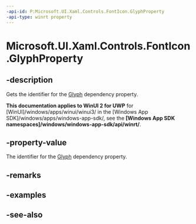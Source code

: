 ```yaml
---
-api-id: P:Microsoft.UI.Xaml.Controls.FontIcon.GlyphProperty
-api-type: winrt property
---
```


<!-- Property syntax
public Windows.UI.Xaml.DependencyProperty GlyphProperty { get; }
-->

# Microsoft.UI.Xaml.Controls.FontIcon.GlyphProperty

## -description
Gets the identifier for the [Glyph](fonticon_glyph.md) dependency property.

**This documentation applies to WinUI 2 for UWP** for [WinUI]/windows/apps/winui/winui3/ in the [Windows App SDK]/windows/apps/windows-app-sdk/, see the **[Windows App SDK namespaces]/windows/windows-app-sdk/api/winrt/**.

## -property-value
The identifier for the [Glyph](fonticon_glyph.md) dependency property.

## -remarks

## -examples

## -see-also
